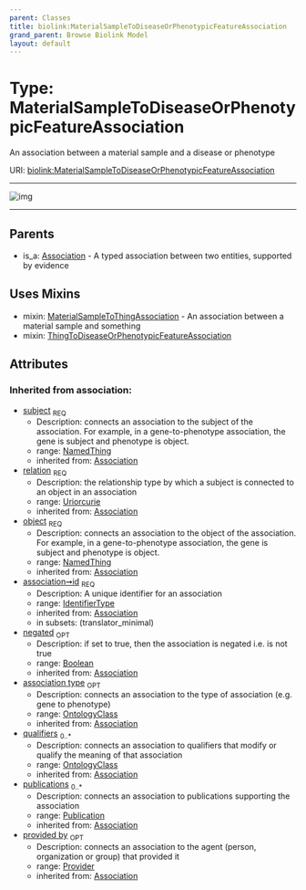 ```yaml
---
parent: Classes
title: biolink:MaterialSampleToDiseaseOrPhenotypicFeatureAssociation
grand_parent: Browse Biolink Model
layout: default
---
```


# Type: MaterialSampleToDiseaseOrPhenotypicFeatureAssociation


An association between a material sample and a disease or phenotype

URI: [biolink:MaterialSampleToDiseaseOrPhenotypicFeatureAssociation](https://w3id.org/biolink/vocab/MaterialSampleToDiseaseOrPhenotypicFeatureAssociation)


---

![img](http://yuml.me/diagram/nofunky;dir:TB/class/[Provider]%3Cprovided%20by(i)%200..1-%20[MaterialSampleToDiseaseOrPhenotypicFeatureAssociation%7Crelation(i):uriorcurie;id(i):identifier_type;negated(i):boolean%20%3F],%20[Publication]%3Cpublications(i)%200..*-%20[MaterialSampleToDiseaseOrPhenotypicFeatureAssociation],%20[OntologyClass]%3Cqualifiers(i)%200..*-%20[MaterialSampleToDiseaseOrPhenotypicFeatureAssociation],%20[OntologyClass]%3Cassociation%20type(i)%200..1-%20[MaterialSampleToDiseaseOrPhenotypicFeatureAssociation],%20[NamedThing]%3Cobject(i)%201..1-%20[MaterialSampleToDiseaseOrPhenotypicFeatureAssociation],%20[NamedThing]%3Csubject(i)%201..1-%20[MaterialSampleToDiseaseOrPhenotypicFeatureAssociation],%20[MaterialSampleToDiseaseOrPhenotypicFeatureAssociation]uses%20-.-%3E[MaterialSampleToThingAssociation],%20[MaterialSampleToDiseaseOrPhenotypicFeatureAssociation]uses%20-.-%3E[ThingToDiseaseOrPhenotypicFeatureAssociation],%20[Association]%5E-[MaterialSampleToDiseaseOrPhenotypicFeatureAssociation])

---


## Parents

 *  is_a: [Association](Association.md) - A typed association between two entities, supported by evidence

## Uses Mixins

 *  mixin: [MaterialSampleToThingAssociation](MaterialSampleToThingAssociation.md) - An association between a material sample and something
 *  mixin: [ThingToDiseaseOrPhenotypicFeatureAssociation](ThingToDiseaseOrPhenotypicFeatureAssociation.md)

## Attributes


### Inherited from association:

 * [subject](subject.md)  <sub>REQ</sub>
    * Description: connects an association to the subject of the association. For example, in a gene-to-phenotype association, the gene is subject and phenotype is object.
    * range: [NamedThing](NamedThing.md)
    * inherited from: [Association](Association.md)
 * [relation](relation.md)  <sub>REQ</sub>
    * Description: the relationship type by which a subject is connected to an object in an association
    * range: [Uriorcurie](types/Uriorcurie.md)
    * inherited from: [Association](Association.md)
 * [object](object.md)  <sub>REQ</sub>
    * Description: connects an association to the object of the association. For example, in a gene-to-phenotype association, the gene is subject and phenotype is object.
    * range: [NamedThing](NamedThing.md)
    * inherited from: [Association](Association.md)
 * [association➞id](association_id.md)  <sub>REQ</sub>
    * Description: A unique identifier for an association
    * range: [IdentifierType](types/IdentifierType.md)
    * inherited from: [Association](Association.md)
    * in subsets: (translator_minimal)
 * [negated](negated.md)  <sub>OPT</sub>
    * Description: if set to true, then the association is negated i.e. is not true
    * range: [Boolean](types/Boolean.md)
    * inherited from: [Association](Association.md)
 * [association type](association_type.md)  <sub>OPT</sub>
    * Description: connects an association to the type of association (e.g. gene to phenotype)
    * range: [OntologyClass](OntologyClass.md)
    * inherited from: [Association](Association.md)
 * [qualifiers](qualifiers.md)  <sub>0..*</sub>
    * Description: connects an association to qualifiers that modify or qualify the meaning of that association
    * range: [OntologyClass](OntologyClass.md)
    * inherited from: [Association](Association.md)
 * [publications](publications.md)  <sub>0..*</sub>
    * Description: connects an association to publications supporting the association
    * range: [Publication](Publication.md)
    * inherited from: [Association](Association.md)
 * [provided by](provided_by.md)  <sub>OPT</sub>
    * Description: connects an association to the agent (person, organization or group) that provided it
    * range: [Provider](Provider.md)
    * inherited from: [Association](Association.md)
